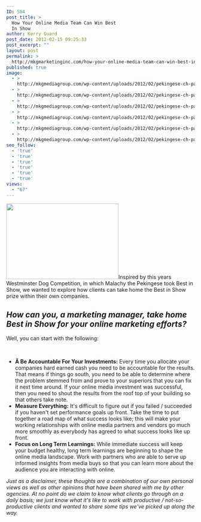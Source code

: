 ```yaml
---
ID: 584
post_title: >
  How Your Online Media Team Can Win Best
  In Show
author: Kerry Guard
post_date: 2012-02-15 09:25:33
post_excerpt: ""
layout: post
permalink: >
  http://mkgmarketinginc.com/how-your-online-media-team-can-win-best-in-show/
published: true
image:
  - >
    http://mkgmediagroup.com/wp-content/uploads/2012/02/pekingese-ch-palacegarden-malachy-westminster-best-in-show-2012.jpeg
  - >
    http://mkgmediagroup.com/wp-content/uploads/2012/02/pekingese-ch-palacegarden-malachy-westminster-best-in-show-2012.jpeg
  - >
    http://mkgmediagroup.com/wp-content/uploads/2012/02/pekingese-ch-palacegarden-malachy-westminster-best-in-show-2012.jpeg
  - >
    http://mkgmediagroup.com/wp-content/uploads/2012/02/pekingese-ch-palacegarden-malachy-westminster-best-in-show-2012.jpeg
  - >
    http://mkgmediagroup.com/wp-content/uploads/2012/02/pekingese-ch-palacegarden-malachy-westminster-best-in-show-2012.jpeg
  - >
    http://mkgmediagroup.com/wp-content/uploads/2012/02/pekingese-ch-palacegarden-malachy-westminster-best-in-show-2012.jpeg
seo_follow:
  - 'true'
  - 'true'
  - 'true'
  - 'true'
  - 'true'
  - 'true'
views:
  - "67"
---
```

<img class="alignleft size-medium wp-image-586" title="best in show" src="http://mkgmediagroup.com/wp-content/uploads/2012/02/best-in-show-300x202.jpg" alt="" width="300" height="202" />Inspired by this years Westminster Dog Competition, in which Malachy the Pekingese took Best in Show, we wanted to explore how clients can take home the Best in Show prize within their own companies.
<h2><em>How can you, a marketing manager, take home Best in Show for your online marketing efforts?</em></h2>
Well, you can start with the following:

&nbsp;
<ul>
	<li><strong>Â Be Accountable For Your Investments:</strong> Every time you allocate your companies hard earned cash you need to be accountable for the results. That means if things go south, you need to be able to determine where the problem stemmed from and prove to your superiors that you can fix it next time around. If your online media investment was successful, then you need to shout the results from the roof top of your building so that others take note.</li>
	<li><strong>Measure Everything:</strong> It's difficult to figure out if you failed / succeeded if you haven't set performance goals up front. Take the time to put together a road map of what success looks like; this will make your working relationships with online media partners and vendors go much more smoothly as everybody has agreed to what success looks like up front.</li>
	<li><strong>Focus on Long Term Learnings:</strong> While immediate success will keep your budget healthy, long term learnings are beginning to shape the online media landscape. Work with partners who are able to serve up informed insights from media buys so that you can learn more about the audience you are interacting with online.</li>
</ul>
<em>Just as a disclaimer, these thoughts are a combination of our own personal views as well as other opinions that have been shared with me by other agencies. At no point do we claim to know what clients go through on a daily basis; we just know what it's like to work with productive / not-so-productive clients and wanted to share some tips we've picked up along the way.</em>